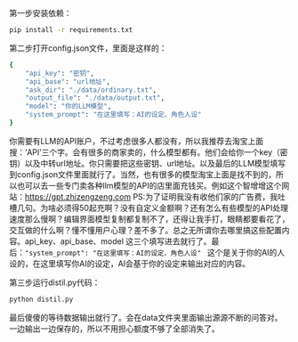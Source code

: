 
第一步安装依赖：
```bash
pip install -r requirements.txt
```
第二步打开config.json文件，里面是这样的：
```bash
{
    "api_key": "密钥",
    "api_base": "url地址",
    "ask_dir": "./data/ordinary.txt",
    "output_file": "./data/output.txt",
    "model": "你的LLM模型",
    "system_prompt": "在这里填写：AI的设定、角色人设"
}
```

你需要有LLM的API账户，不过考虑很多人都没有，所以我推荐去淘宝上面搜：‘API’三个字。会有很多的商家卖的，什么模型都有。他们会给你一个key（密钥）以及中转url地址。你只需要把这些密钥、url地址。以及最后的LLM模型填写到config.json文件里面就行了。当然，也有很多的模型淘宝上面是找不到的，所以也可以去一些专门卖各种llm模型的API的店里面充钱买。例如这个智增增这个网站：https://gpt.zhizengzeng.com   PS:为了证明我没有收他们家的广告费，我吐槽几句。为啥必须得50起充啊？没有自定义金额啊？还有怎么有些模型的API处理速度那么慢啊？编辑界面模型复制都复制不了，还得让我手打，眼睛都要看花了，交互做的什么啊？懂不懂用户心理？差不多了。总之无所谓你去哪里搞这些配置内容。api_key、api_base、model 这三个填写进去就行了。最后：```"system_prompt": "在这里填写：AI的设定、角色人设" ``` 这个是关于你的AI的人设的，在这里填写你AI的设定，AI会基于你的设定来输出对应的内容。

第三步运行distil.py代码：
```bash
python distil.py
```

最后傻傻的等待数据输出就行了。会在data文件夹里面输出源源不断的问答对。一边输出一边保存的，所以不用担心额度不够了全部消失了。

